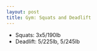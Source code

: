 ```yaml
---
layout: post
title: Gym: Squats and Deadlift
---
```


- Squats: 3x5/190lb
- Deadlift: 5/225lb, 5/245lb
